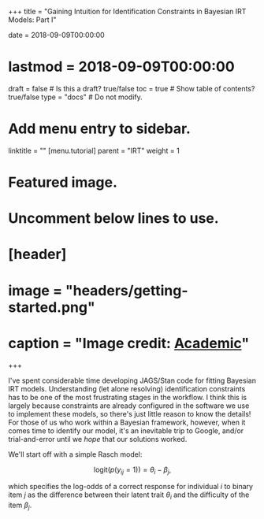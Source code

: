 +++
title = "Gaining Intuition for Identification Constraints in Bayesian IRT Models: Part I"

date = 2018-09-09T00:00:00
# lastmod = 2018-09-09T00:00:00

draft = false  # Is this a draft? true/false
toc = true  # Show table of contents? true/false
type = "docs"  # Do not modify.

# Add menu entry to sidebar.
linktitle = ""
[menu.tutorial]
  parent = "IRT"
  weight = 1

# Featured image.
# Uncomment below lines to use.
# [header]
# image = "headers/getting-started.png"
# caption = "Image credit: [**Academic**](https://github.com/gcushen/hugo-academic/)"
+++

I've spent considerable time developing JAGS/Stan code for fitting Bayesian IRT models. Understanding (let alone resolving) identification constraints has to be one of the most frustrating stages in the workflow. I think this is largely because constraints are already configured in the software we use to implement these models, so there's just little reason to know the details! For those of us who work within a Bayesian framework, however, when it comes time to identify our model, it's an inevitable trip to Google, and/or trial-and-error until we *hope* that our solutions worked. 

We'll start off with a simple Rasch model: 

$$ \text{logit}\Big(p\big(y_{ij} = 1 \big)\Big) = \theta_i - \beta_j, $$

which specifies the log-odds of a correct response for individual $i$ to binary item $j$ as the difference between their latent trait $\theta_i$ and the difficulty of the item $\beta_j$. 